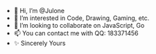 - 👋 Hi, I’m @Julone
- 👀 I’m interested in Code, Drawing, Gaming, etc.
- 💞️ I’m looking to collaborate on JavaScript, Go
- 📫 You can contact me with QQ: 183371456
- ✨ Sincerely Yours

<!---
Julone/Julone is a ✨ special ✨ repository because its `README.md` (this file) appears on your GitHub profile.
You can click the Preview link to take a look at your changes.
--->
